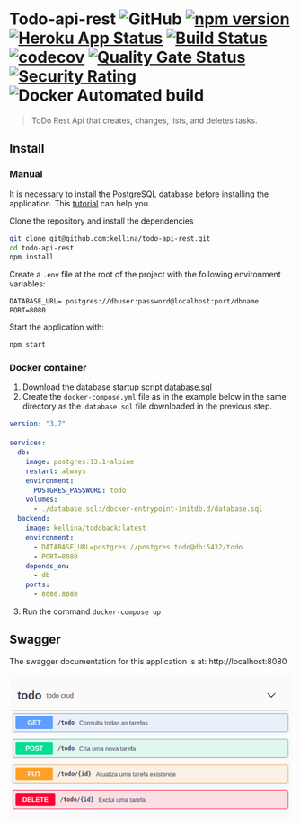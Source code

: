 # Todo-api-rest ![GitHub](https://img.shields.io/github/license/kellina/todo-api-rest) [![npm version](https://badge.fury.io/js/express.svg)](https://badge.fury.io/js/express) [![Heroku App Status](http://heroku-shields.herokuapp.com/kel-todo-backend)](https://kel-todo-backend.herokuapp.com) [![Build Status](https://travis-ci.com/kellina/todo-api-rest.svg?branch=master)](https://travis-ci.com/kellina/todo-api-rest) [![codecov](https://codecov.io/gh/kellina/todo-api-rest/branch/master/graph/badge.svg?token=CP3GSLGCSM)](https://codecov.io/gh/kellina/todo-api-rest) [![Quality Gate Status](https://sonarcloud.io/api/project_badges/measure?project=kellina_todo-api-rest&metric=alert_status)](https://sonarcloud.io/dashboard?id=kellina_todo-api-rest) [![Security Rating](https://sonarcloud.io/api/project_badges/measure?project=kellina_todo-api-rest&metric=security_rating)](https://sonarcloud.io/dashboard?id=kellina_todo-api-rest) ![Docker Automated build](https://img.shields.io/docker/automated/kellina/todoback?color=green)

> ToDo Rest Api that creates, changes, lists, and deletes tasks.

## Install

### Manual

It is necessary to install the PostgreSQL database before installing the application.
This [tutorial](https://www.digitalocean.com/community/tutorials/how-to-install-and-use-postgresql-on-ubuntu-20-04-pt) can help you.

Clone the repository and install the dependencies

```bash
git clone git@github.com:kellina/todo-api-rest.git
cd todo-api-rest
npm install
```

Create a `.env` file at the root of the project with the following environment variables:

```
DATABASE_URL= postgres://dbuser:password@localhost:port/dbname
PORT=8080
```

Start the application with:

```bash
npm start
```

### Docker container

1. Download the database startup script [database.sql](https://raw.githubusercontent.com/kellina/todo-api-rest/master/src/scripts/database.sql)
2. Create the `docker-compose.yml` file as in the example below in the same directory as the` database.sql` file downloaded in the previous step.
 
```yml
version: "3.7"

services:
  db:
    image: postgres:13.1-alpine
    restart: always
    environment:
      POSTGRES_PASSWORD: todo
    volumes:
      - ./database.sql:/docker-entrypoint-initdb.d/database.sql
  backend:
    image: kellina/todoback:latest
    environment:
      - DATABASE_URL=postgres://postgres:todo@db:5432/todo
      - PORT=8080
    depends_on:
      - db
    ports:
      - 8080:8080
```

3. Run the command `docker-compose up`


## Swagger

The swagger documentation for this application is at: http://localhost:8080

![Swagger](https://raw.githubusercontent.com/kellina/todo-api-rest/master/assets/swagger.png)
